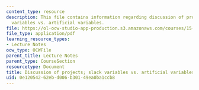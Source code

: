 ```yaml
---
content_type: resource
description: This file contains information regarding discussion of projects; slack
  variables vs. artificial variables.
file: https://ol-ocw-studio-app-production.s3.amazonaws.com/courses/15-053-optimization-methods-in-management-science-spring-2013/0e12054262ebd006b30149ea0ba1ccb8_MIT15_053S13_lec9.pdf
file_type: application/pdf
learning_resource_types:
- Lecture Notes
ocw_type: OCWFile
parent_title: Lecture Notes
parent_type: CourseSection
resourcetype: Document
title: Discussion of projects; slack variables vs. artificial variables
uid: 0e120542-62eb-d006-b301-49ea0ba1ccb8
---
```

